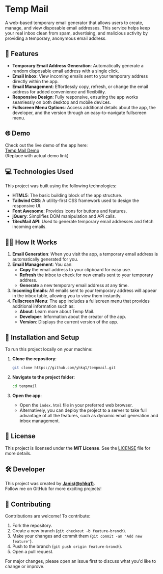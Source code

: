 # Temp Mail

A web-based temporary email generator that allows users to create, manage, and view disposable email addresses. This service helps keep your real inbox clean from spam, advertising, and malicious activity by providing a temporary, anonymous email address.

## 🚀 Features

- **Temporary Email Address Generation**: Automatically generate a random disposable email address with a single click.
- **Email Inbox**: View incoming emails sent to your temporary address directly within the app.
- **Email Management**: Effortlessly copy, refresh, or change the email address for added convenience and flexibility.
- **Responsive Design**: Fully responsive, ensuring the app works seamlessly on both desktop and mobile devices.
- **Fullscreen Menu Options**: Access additional details about the app, the developer, and the version through an easy-to-navigate fullscreen menu.
  
## 🌐 Demo

Check out the live demo of the app here:  
[Temp Mail Demo](https://yhkq1.github.io/tempmail/)  
(Replace with actual demo link)

## 💻 Technologies Used

This project was built using the following technologies:

- **HTML5**: The basic building block of the app structure.
- **Tailwind CSS**: A utility-first CSS framework used to design the responsive UI.
- **Font Awesome**: Provides icons for buttons and features.
- **jQuery**: Simplifies DOM manipulation and API calls.
- **1SecMail API**: Used to generate temporary email addresses and fetch incoming emails.

## 🧑‍💻 How It Works

1. **Email Generation**: When you visit the app, a temporary email address is automatically generated for you.
2. **Email Management**: You can:
   - **Copy** the email address to your clipboard for easy use.
   - **Refresh** the inbox to check for new emails sent to your temporary address.
   - **Generate** a new temporary email address at any time.
3. **Incoming Emails**: All emails sent to your temporary address will appear in the inbox table, allowing you to view them instantly.
4. **Fullscreen Menu**: The app includes a fullscreen menu that provides additional information such as:
   - **About**: Learn more about Temp Mail.
   - **Developer**: Information about the creator of the app.
   - **Version**: Displays the current version of the app.

## 🏁 Installation and Setup

To run this project locally on your machine:

1. **Clone the repository**:
   ```bash
   git clone https://github.com/yhkq1/tempmail.git
   ```

2. **Navigate to the project folder**:
   ```bash
   cd tempmail
   ```

3. **Open the app**:
   - Open the `index.html` file in your preferred web browser.
   - Alternatively, you can deploy the project to a server to take full advantage of all the features, such as dynamic email generation and inbox management.

## 📜 License

This project is licensed under the **MIT License**. See the [LICENSE](LICENSE) file for more details.

## 🛠️ Developer

This project was created by **[Janis(@yhkq1)](https://github.com/yhkq1)**.  
Follow me on GitHub for more exciting projects!

## 🤝 Contributing

Contributions are welcome! To contribute:

1. Fork the repository.
2. Create a new branch (`git checkout -b feature-branch`).
3. Make your changes and commit them (`git commit -am 'Add new feature'`).
4. Push to the branch (`git push origin feature-branch`).
5. Open a pull request.

For major changes, please open an issue first to discuss what you'd like to change or improve.
